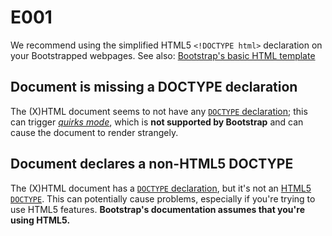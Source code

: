 # E001

We recommend using the simplified HTML5 `<!DOCTYPE html>` declaration on your Bootstrapped webpages. See also: [Bootstrap's basic HTML template](http://getbootstrap.com/getting-started/#template)

## Document is missing a DOCTYPE declaration

The (X)HTML document seems to not have any [`DOCTYPE` declaration](http://en.wikipedia.org/wiki/Document_type_declaration); this can trigger [*quirks mode*](http://en.wikipedia.org/wiki/Quirks_mode), which is **not supported by Bootstrap** and can cause the document to render strangely.

## Document declares a non-HTML5 DOCTYPE

The (X)HTML document has a [`DOCTYPE` declaration](http://en.wikipedia.org/wiki/Document_type_declaration), but it's not an [HTML5 `DOCTYPE`](https://html.spec.whatwg.org/multipage/syntax.html#the-doctype). This can potentially cause problems, especially if you're trying to use HTML5 features. **Bootstrap's documentation assumes that you're using HTML5.**